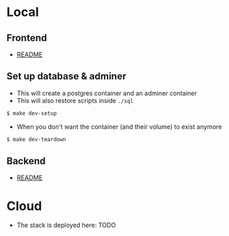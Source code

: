 # Local
## Frontend
- [README](./frontend/README.md)

## Set up database & adminer

- This will create a postgres container and an adminer container
- This will also restore scripts inside `./sql`
```bash
$ make dev-setup
```

- When you don't want the container (and their volume) to exist anymore
```bash
$ make dev-teardown
```

## Backend
- [README](./backend/README.md)

# Cloud

- The stack is deployed here: TODO